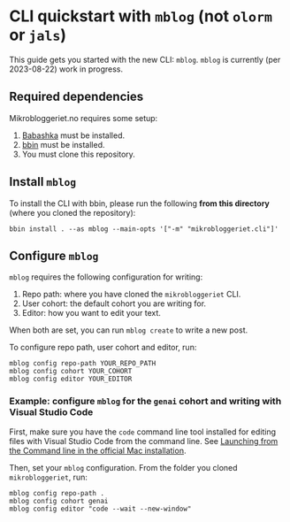 # CLI quickstart with `mblog` (not `olorm` or `jals`)

This guide gets you started with the new CLI: `mblog`.
`mblog` is currently (per 2023-08-22) work in progress.

## Required dependencies

Mikrobloggeriet.no requires some setup:

1. [Babashka] must be installed.
2. [bbin] must be installed.
3. You must clone this repository.

[Babashka]: https://babashka.org/
[Bbin]: https://github.com/babashka/bbin

## Install `mblog`

To install the CLI with bbin, please run the following **from this directory** (where you cloned the repository):

```shell
bbin install . --as mblog --main-opts '["-m" "mikrobloggeriet.cli"]'
```

## Configure `mblog`

`mblog` requires the following configuration for writing:

1. Repo path: where you have cloned the `mikrobloggeriet` CLI.
2. User cohort: the default cohort you are writing for.
3. Editor: how you want to edit your text.

When both are set, you can run `mblog create` to write a new post.

To configure repo path, user cohort and editor, run:

    mblog config repo-path YOUR_REPO_PATH
    mblog config cohort YOUR_COHORT
    mblog config editor YOUR_EDITOR

### Example: configure `mblog` for the `genai` cohort and writing with Visual Studio Code

First, make sure you have the `code` command line tool installed for editing files with Visual Studio Code from the command line.
See [Launching from the Command line in the official Mac installation][code-docs-setup-mac].

[code-docs-setup-mac]: https://code.visualstudio.com/docs/setup/mac

Then, set your `mblog` configuration.
From the folder you cloned `mikrobloggeriet`, run:

    mblog config repo-path .
    mblog config cohort genai
    mblog config editor "code --wait --new-window"
